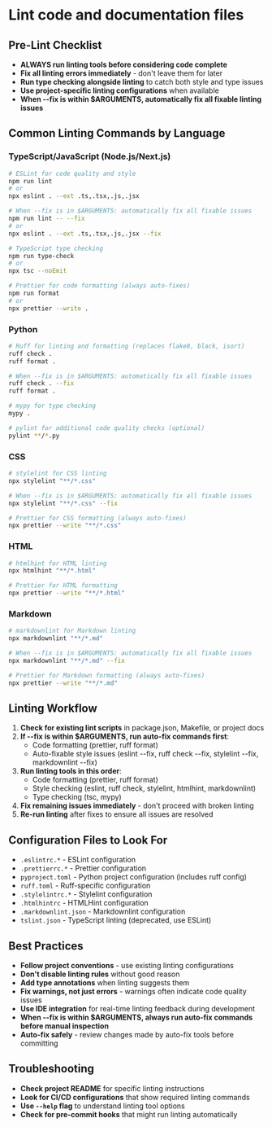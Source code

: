 # Lint code and documentation files

## Pre-Lint Checklist

- **ALWAYS run linting tools before considering code complete**
- **Fix all linting errors immediately** - don't leave them for later
- **Run type checking alongside linting** to catch both style and type issues
- **Use project-specific linting configurations** when available
- **When --fix is within $ARGUMENTS, automatically fix all fixable linting issues**

## Common Linting Commands by Language

### TypeScript/JavaScript (Node.js/Next.js)

```bash
# ESLint for code quality and style
npm run lint
# or
npx eslint . --ext .ts,.tsx,.js,.jsx

# When --fix is in $ARGUMENTS: automatically fix all fixable issues
npm run lint -- --fix
# or
npx eslint . --ext .ts,.tsx,.js,.jsx --fix

# TypeScript type checking
npm run type-check
# or
npx tsc --noEmit

# Prettier for code formatting (always auto-fixes)
npm run format
# or
npx prettier --write .
```

### Python

```bash
# Ruff for linting and formatting (replaces flake8, black, isort)
ruff check .
ruff format .

# When --fix is in $ARGUMENTS: automatically fix all fixable issues
ruff check . --fix
ruff format .

# mypy for type checking
mypy .

# pylint for additional code quality checks (optional)
pylint **/*.py
```

### CSS

```bash
# stylelint for CSS linting
npx stylelint "**/*.css"

# When --fix is in $ARGUMENTS: automatically fix all fixable issues
npx stylelint "**/*.css" --fix

# Prettier for CSS formatting (always auto-fixes)
npx prettier --write "**/*.css"
```

### HTML

```bash
# htmlhint for HTML linting
npx htmlhint "**/*.html"

# Prettier for HTML formatting
npx prettier --write "**/*.html"
```

### Markdown

```bash
# markdownlint for Markdown linting
npx markdownlint "**/*.md"

# When --fix is in $ARGUMENTS: automatically fix all fixable issues
npx markdownlint "**/*.md" --fix

# Prettier for Markdown formatting (always auto-fixes)
npx prettier --write "**/*.md"
```

## Linting Workflow

1. **Check for existing lint scripts** in package.json, Makefile, or project docs
2. **If --fix is within $ARGUMENTS, run auto-fix commands first**:
   - Code formatting (prettier, ruff format)
   - Auto-fixable style issues (eslint --fix, ruff check --fix, stylelint --fix, markdownlint --fix)
3. **Run linting tools in this order**:
   - Code formatting (prettier, ruff format)
   - Style checking (eslint, ruff check, stylelint, htmlhint, markdownlint)
   - Type checking (tsc, mypy)
4. **Fix remaining issues immediately** - don't proceed with broken linting
5. **Re-run linting** after fixes to ensure all issues are resolved

## Configuration Files to Look For

- `.eslintrc.*` - ESLint configuration
- `.prettierrc.*` - Prettier configuration
- `pyproject.toml` - Python project configuration (includes ruff config)
- `ruff.toml` - Ruff-specific configuration
- `.stylelintrc.*` - Stylelint configuration
- `.htmlhintrc` - HTMLHint configuration
- `.markdownlint.json` - Markdownlint configuration
- `tslint.json` - TypeScript linting (deprecated, use ESLint)

## Best Practices

- **Follow project conventions** - use existing linting configurations
- **Don't disable linting rules** without good reason
- **Add type annotations** when linting suggests them
- **Fix warnings, not just errors** - warnings often indicate code quality issues
- **Use IDE integration** for real-time linting feedback during development
- **When --fix is within $ARGUMENTS, always run auto-fix commands before manual inspection**
- **Auto-fix safely** - review changes made by auto-fix tools before committing

## Troubleshooting

- **Check project README** for specific linting instructions
- **Look for CI/CD configurations** that show required linting commands
- **Use `--help` flag** to understand linting tool options
- **Check for pre-commit hooks** that might run linting automatically
